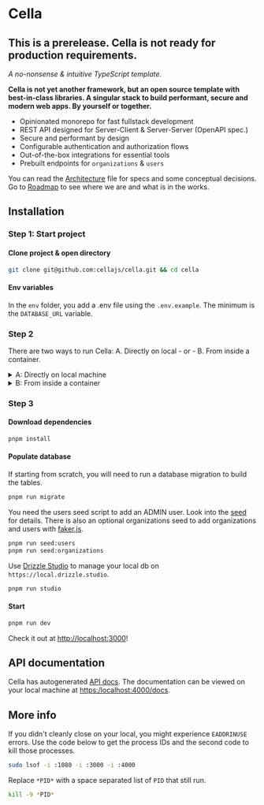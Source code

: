 # Cella

<h2>This is a prerelease. Cella is not ready for production requirements.</h2>

_A no-nonsense & intuitive TypeScript template._

**Cella is not yet another framework, but an open source template with best-in-class libraries. A singular stack to build performant, secure and modern web apps. By yourself or together.**

- Opinionated monorepo for fast fullstack development
- REST API designed for Server-Client & Server-Server (OpenAPI spec.)
- Secure and performant by design
- Configurable authentication and authorization flows
- Out-of-the-box integrations for essential tools
- Prebuilt endpoints for `organizations` & `users`

You can read the [Architecture](/info/ARCHITECTURE.md) file for specs and some conceptual decisions. Go to [Roadmap](/info/ROADMAP.md) to see where we are and what is in the works.

## Installation

### Step 1: Start project

#### Clone project & open directory

```bash
git clone git@github.com:cellajs/cella.git && cd cella
```

#### Env variables

In the `env` folder, you add a .env file using the `.env.example`. The minimum is the `DATABASE_URL` variable.

### Step 2

There are two ways to run Cella: A. Directly on local - or - B. From inside a container.

<details>
  <summary>A: Directly on local machine</summary>

#### Node 
Check your Node version with `node -v`. Install Node 20.x using [Volta](https://docs.volta.sh/guide/).

#### pnpm
Check your pnpm version with `pnpm -v`. Install pnpm 8.x using [Volta](https://docs.volta.sh/advanced/pnpm).

#### Postgres
Install PostgreSQL 16.x on your machine, for example using [Postgres.app](https://postgresapp.com/) if you are on a Mac.\
</details>

<details>
  <summary>B: From inside a container</summary>

#### Prerequisites
- [Dev containers](https://marketplace.visualstudio.com/items?itemName=ms-vscode-remote.remote-containers)
- [Orbstack](https://orbstack.dev/) or [Docker](https://docs.docker.com/get-docker/)

#### Run devcontainer
- Open VSCode and click one of these buttons to run the container:
  <img width="1177" alt="Screenshot" src="https://github.com/cellajs/cella/tree/main/info/devcontainer.png">
- Alternatively, open the project in VSCode and use `⌘+⇧+p` to run the `Remote-Containers: Reopen in Container` command.

#### Problems?

- **Rebuilding the docker container**: Just open Orbstack and delete the container and volume that has `cella` in the name.

- **CORS issues**: Make sure to open `http://localhost:3000/` and not `http://127.0.0.1:3000/`
</details>

### Step 3

#### Download dependencies

```bash
pnpm install
```

#### Populate database

If starting from scratch, you will need to run a database migration to build the tables.

```bash
pnpm run migrate
```

You need the users seed script to add an ADMIN user. Look into the [seed](/backend/seed/users.ts) for details. There is also an optional organizations seed to add organizations and users with [faker.js](https://github.com/faker-js/faker). 

```bash
pnpm run seed:users
pnpm run seed:organizations
```

Use [Drizzle Studio](https://orm.drizzle.team/drizzle-studio/overview) to manage your local db on `https://local.drizzle.studio`.

```bash
pnpm run studio
```


#### Start

```bash
pnpm run dev
```
Check it out at <http://localhost:3000>!

## API documentation
Cella has autogenerated [API docs](https://cellajs.com/api/v1/docs). The documentation can be viewed on your local machine at <https:/localhost:4000/docs>.

## More info

If you didn't cleanly close on your local, you might experience `EADDRINUSE` errors. Use the code below to get the process IDs and the second code to kill those processes.

```bash
sudo lsof -i :1080 -i :3000 -i :4000
```
Replace `*PID*` with a space separated list of `PID` that still run.

```bash
kill -9 *PID*
```
